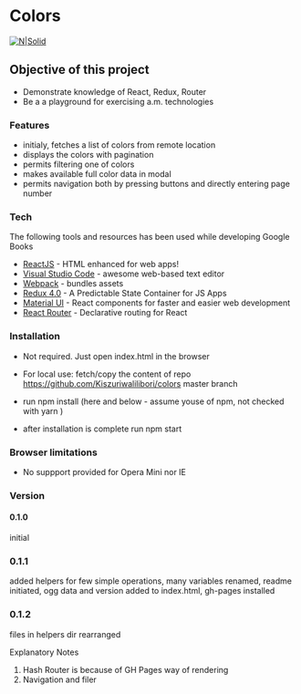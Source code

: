 # Colors

[![N|Solid](https://cldup.com/dTxpPi9lDf.thumb.png)](https://nodesource.com/products/nsolid)

## Objective of this project

-   Demonstrate knowledge of React, Redux, Router
-   Be a a playground for exercising a.m. technologies

### Features

-   initialy, fetches a list of colors from remote location
-   displays the colors with pagination
-   permits filtering one of colors
-   makes available full color data in modal
-   permits navigation both by pressing buttons and directly entering page number

### Tech

The following tools and resources has been used while developing Google Books

-   [ReactJS](https://reactjs.org/) - HTML enhanced for web apps!
-   [Visual Studio Code](https://code.visualstudio.com/) - awesome web-based text editor
-   [Webpack](https://webpack.js.org/) - bundles assets
-   [Redux 4.0](https://redux.js.org/) - A Predictable State Container for JS Apps
-   [Material UI](https://material-ui.com/) - React components for faster and easier web development
-   [React Router](https://courses.reacttraining.com/p/react-router-5) - Declarative routing for React

### Installation

-   Not required. Just open index.html in the browser
-   For local use: fetch/copy the content of repo <https://github.com/Kiszuriwalilibori/colors> master branch
-   run npm install (here and below - assume youse of npm, not checked with yarn )

-   after installation is complete run npm start

### Browser limitations

-   No suppport provided for Opera Mini nor IE

### Version

#### 0.1.0

initial

### 0.1.1

added helpers for few simple operations, many variables renamed, readme initiated, ogg data and version added to index.html, gh-pages installed

### 0.1.2

files in helpers dir rearranged

Explanatory Notes

1. Hash Router is because of GH Pages way of rendering
2. Navigation and filer
